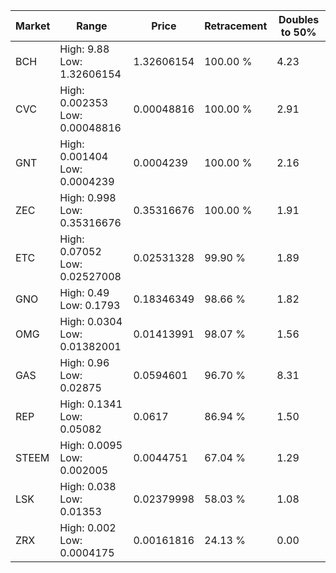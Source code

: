 | Market | Range | Price| Retracement | Doubles to 50% |
| --- | --- | --- | --- | --- |
| BCH | High: 9.88<br />Low: 1.32606154 | 1.32606154 | 100.00 % | 4.23 |
| CVC | High: 0.002353<br />Low: 0.00048816 | 0.00048816 | 100.00 % | 2.91 |
| GNT | High: 0.001404<br />Low: 0.0004239 | 0.0004239 | 100.00 % | 2.16 |
| ZEC | High: 0.998<br />Low: 0.35316676 | 0.35316676 | 100.00 % | 1.91 |
| ETC | High: 0.07052<br />Low: 0.02527008 | 0.02531328 | 99.90 % | 1.89 |
| GNO | High: 0.49<br />Low: 0.1793 | 0.18346349 | 98.66 % | 1.82 |
| OMG | High: 0.0304<br />Low: 0.01382001 | 0.01413991 | 98.07 % | 1.56 |
| GAS | High: 0.96<br />Low: 0.02875 | 0.0594601 | 96.70 % | 8.31 |
| REP | High: 0.1341<br />Low: 0.05082 | 0.0617 | 86.94 % | 1.50 |
| STEEM | High: 0.0095<br />Low: 0.002005 | 0.0044751 | 67.04 % | 1.29 |
| LSK | High: 0.038<br />Low: 0.01353 | 0.02379998 | 58.03 % | 1.08 |
| ZRX | High: 0.002<br />Low: 0.0004175 | 0.00161816 | 24.13 % | 0.00 |
